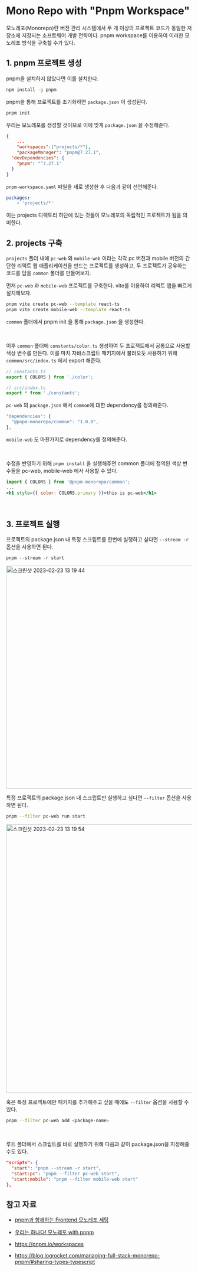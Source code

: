 # Mono Repo with "Pnpm Workspace"

모노레포(Monorepo)란 버전 관리 시스템에서 두 개 이상의 프로젝트 코드가 동일한 저장소에 저장되는 소프트웨어 개발 전략이다. pnpm workspace를 이용하여 이러한 모노레포 방식을 구축할 수가 있다.

## 1. pnpm 프로젝트 생성

pnpm을 설치하지 않았다면 이를 설치한다.

```bash
npm install -g pnpm
```

pnpm을 통해 프로젝트를 초기화하면 `package.json` 이 생성된다.

```bash
pnpm init
```

우리는 모노레포를 생성할 것이므로 이에 맞게 `package.json` 을 수정해준다.

```json
{
	...
	"workspaces":["projects/*"],
	"packageManager": "pnpm@7.27.1",
  "devDependencies": {
    "pnpm": "^7.27.1"
  }
}
```

`pnpm-workspace.yaml` 파일을 새로 생성한 후 다음과 같이 선언해준다.

```yaml
packages:
	- 'projects/*'
```

이는 projects 디렉토리 하단에 있는 것들이 모노레포의 독립적인 프로젝트가 됨을 의미한다.

## 2. projects 구축

`projects` 폴더 내에 `pc-web` 와 `mobile-web` 이라는 각각 pc 버전과 mobile 버전의 간단한 리액트 웹 애플리케이션을 만드는 프로젝트를 생성하고, 두 프로젝트가 공유하는 코드를 담을 `common` 폴더를 만들어보자.

먼저 `pc-web` 과 `mobile-web` 프로젝트를 구축한다. vite를 이용하여 리액트 앱을 빠르게 설치해보자.

```bash
pnpm vite create pc-web --template react-ts
pnpm vite create mobile-web --template react-ts
```

`common` 폴더에서 pnpm init 을 통해 `package.json` 을 생성한다.

<br />

이후 `common` 폴더에 `constants/color.ts` 생성하여 두 프로젝트에서 공통으로 사용할 색상 변수를 만든다. 이를 마치 자바스크립트 패키지에서 불러오듯 사용하기 위해 `common/src/index.ts` 에서 export 해준다.

```js
// constants.ts
export { COLORS } from './color';
```

```js
// src/index.ts
export * from './constants';
```

`pc-web` 의 `package.json` 에서 `common`에 대한 dependency를 정의해준다.

```js
"dependencies": {
  "@pnpm-monorepo/common": "1.0.0",
},
```

`mobile-web` 도 마찬가지로 dependency를 정의해준다.

<br />

수정을 반영하기 위해 `pnpm install` 을 실행해주면 common 폴더에 정의된 색상 변수들을 pc-web, mobile-web 에서 사용할 수 있다.

```jsx
import { COLORS } from '@pnpm-monorepo/common';
...
<h1 style={{ color: COLORS.primary }}>this is pc-web</h1>
```

<br />

## 3. 프로젝트 실행

프로젝트의 package.json 내 특정 스크립트를 한번에 실행하고 싶다면 `--stream -r` 옵션을 사용하면 된다.

```
pnpm --stream -r start
```

<img width="604" alt="스크린샷 2023-02-23 13 19 44" src="https://user-images.githubusercontent.com/67703882/220820581-c02e7365-3617-4b91-a36c-62a99fde2b20.png">

특정 프로젝트의 package.json 내 스크립트만 실행하고 싶다면 `--filter` 옵션을 사용하면 된다.

```bash
pnpm --filter pc-web run start
```

<img width="728" alt="스크린샷 2023-02-23 13 19 54" src="https://user-images.githubusercontent.com/67703882/220820596-2b4dc073-1b78-445d-9621-087f1f3106e2.png">

혹은 특정 프로젝트에만 패키지를 추가해주고 싶을 때에도 `--filter` 옵션을 사용할 수 있다.

```bash
pnpm --filter pc-web add <package-name>
```

<br />

루트 폴더에서 스크립트를 바로 실행하기 위해 다음과 같이 package.json을 지정해줄 수도 있다.

```json
"scripts": {
  "start": "pnpm --stream -r start",
  "start:pc": "pnpm --filter pc-web start",
  "start:mobile": "pnpm --filter mobile-web start"
},
```

## 참고 자료

- [pnpm과 함께하는 Frontend 모노레포 세팅](https://jasonkang14.github.io/react/monorepo-with-pnpm)

- [우리는 하나다! 모노레포 with pnpm](https://woowacon.com/ko/2022/detailVideo/26)

- https://pnpm.io/workspaces

- https://blog.logrocket.com/managing-full-stack-monorepo-pnpm/#sharing-types-typescript
